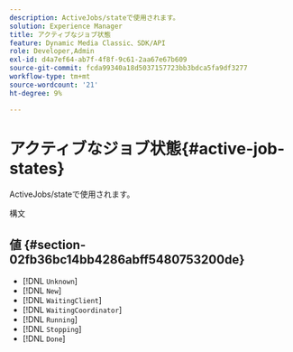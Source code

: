 ```yaml
---
description: ActiveJobs/stateで使用されます。
solution: Experience Manager
title: アクティブなジョブ状態
feature: Dynamic Media Classic、SDK/API
role: Developer,Admin
exl-id: d4a7ef64-ab7f-4f8f-9c61-2aa67e67b609
source-git-commit: fcda99340a18d5037157723bb3bdca5fa9df3277
workflow-type: tm+mt
source-wordcount: '21'
ht-degree: 9%

---
```


# アクティブなジョブ状態{#active-job-states}

ActiveJobs/stateで使用されます。

構文

## 値 {#section-02fb36bc14bb4286abff5480753200de}

* [!DNL `Unknown`]
* [!DNL `New`]
* [!DNL `WaitingClient`]
* [!DNL `WaitingCoordinator`]
* [!DNL `Running`]
* [!DNL `Stopping`]
* [!DNL `Done`]
